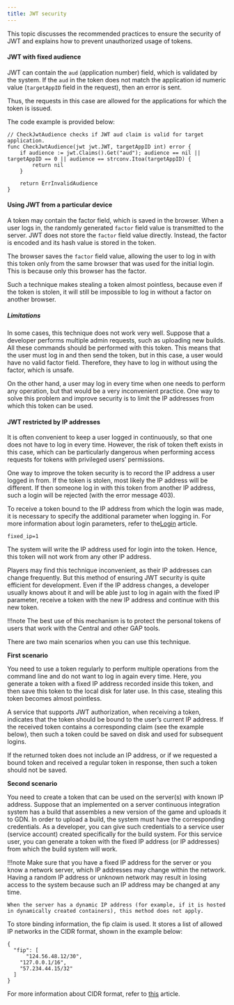 ```yaml
---
title: JWT security
---
```


This topic discusses the recommended practices to ensure the security of JWT and explains how to prevent unauthorized usage of tokens.


#### JWT with fixed audience

JWT can contain the `aud` (application number) field, which is validated by the system. If the `aud` in the token does not match the application id numeric value (`targetAppID` field in the request), then an error is sent. 
 
Thus, the requests in this case are allowed for the applications for which the token is issued.

The code example is provided below:

```
// CheckJwtAudience checks if JWT aud claim is valid for target application.
func CheckJwtAudience(jwt jwt.JWT, targetAppID int) error {
	if audience := jwt.Claims().Get("aud"); audience == nil || targetAppID == 0 || audience == strconv.Itoa(targetAppID) {
		return nil
	}

	return ErrInvalidAudience
} 
```

#### Using JWT from a particular device

A token may contain the factor field, which is saved in the browser. When a user logs in, the randomly generated `factor` field value is transmitted to the server. JWT does not store the `factor` field value directly. Instead, the factor is encoded and its hash value is stored in the token.

The browser saves the `factor` field value, allowing the user to log in with this token only from the same browser that was used for the initial login. This is because only this browser has the factor.

Such a technique makes stealing a token almost pointless, because even if the token is stolen, it will still be impossible to log in without a factor on another browser.

##### Limitations

In some cases, this technique does not work very well. Suppose that a developer performs multiple admin requests, such as uploading new builds. All these commands should be performed with this token. This means that the user must log in and then send the token, but in this case, a user would have no valid factor field. Therefore, they have to log in without using the factor, which is unsafe.

On the other hand, a user may log in every time when one needs to perform any operation, but that would be a very inconvenient practice. One way to solve this problem and improve security is to limit the IP addresses from which this token can be used. 

#### JWT restricted by IP addresses

It is often convenient to keep a user logged in continuously, so that one does not have to log in every time. However, the risk of token theft exists in this case, which can be particularly dangerous when performing access requests for tokens with privileged users’ permissions.

One way to improve the token security is to record the IP address a user logged in from. If the token is stolen, most likely the IP address will be different. If then someone log in with this token from another IP address, such a login will be rejected (with the error message 403).

To receive a token bound to the IP address from which the login was made, it is necessary to specify the additional parameter when logging in. For more information about login parameters, refer to the[Login](https://nginx.org/en/docs/http/ngx_http_auth_request_module.html) article.

`fixed_ip=1`

The system will write the IP address used for login into the token. Hence, this token will not work from any other IP address.

Players may find this technique inconvenient, as their IP addresses can change frequently. But this method of ensuring JWT security is quite efficient for development. Even if the IP address changes, a developer usually knows about it and will be able just to log in again with the fixed IP parameter, receive a token with the new IP address and continue with this new token.

!!!note
    The best use of this mechanism is to protect the personal tokens of users that work with the Central and other GAP tools.

There are two main scenarios when you can use this technique.

**First scenario**

You need to use a token regularly to perform multiple operations from the command line and do not want to log in again every time. Here, you generate a token with a fixed IP address recorded inside this token, and then save this token to the local disk for later use. In this case, stealing this token becomes almost pointless.

A service that supports JWT authorization, when receiving a token, indicates that the token should be bound to the user’s current IP address. If the received token contains a corresponding claim (see the example below), then such a token could be saved on disk and used for subsequent logins.

If the returned token does not include an IP address, or if we requested a bound token and received a regular token in response, then such a token should not be saved.

**Second scenario**

You need to create a token that can be used on the server(s) with known IP address. Suppose that an implemented on a server continuous integration system has a build that assembles a new version of the game and uploads it to GDN. In order to upload a build, the system must have the corresponding credentials. As a developer, you can give such credentials to a service user (service account) created specifically for the build system. For this service user, you can generate a token with the fixed IP address (or IP addresses) from which the build system will work. 

!!!note
    Make sure that you have a fixed IP address for the server or you know a network server, which IP addresses may change within the network. Having a random IP address or unknown network may result in losing access to the system because such an IP address may be changed at any time. 

    When the server has a dynamic IP address (for example, if it is hosted in dynamically created containers), this method does not apply.


To store binding information, the fip claim is used. It stores a list of allowed IP networks in the CIDR format, shown in the example below:
```
{
  "fip": [
      "124.56.48.12/30",
    "127.0.0.1/16",
    "57.234.44.15/32"
  ]
}
```

For more information about CIDR format, refer to [this](https://en.wikipedia.org/wiki/Classless_Inter-Domain_Routing) article.